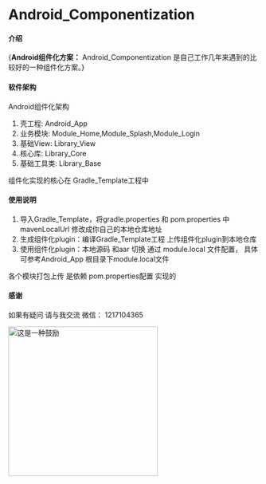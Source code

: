 # Android_Componentization 

#### 介绍
{**Android组件化方案：**
Android_Componentization 是自己工作几年来遇到的比较好的一种组件化方案。}

#### 软件架构
Android组件化架构
1.  壳工程:    Android_App
2.  业务模块:   Module_Home,Module_Splash,Module_Login
3.  基础View:  Library_View
4.  核心库:    Library_Core
5.  基础工具类:  Library_Base

组件化实现的核心在 Gradle_Template工程中


#### 使用说明

1.  导入Gradle_Template，将gradle.properties 和 pom.properties 中 mavenLocalUrl 修改成你自己的本地仓库地址
2.  生成组件化plugin：编译Gradle_Template工程 上传组件化plugin到本地仓库
3.  使用组件化plugin：本地源码 和aar 切换 通过 module.local 文件配置， 具体可参考Android_App 根目录下module.local文件

各个模块打包上传 是依赖 pom.properties配置 实现的

#### 感谢
  如果有疑问 请与我交流 微信： 1217104365

  <img src="https://gitee.com/zhouxin1233/android_componentization/raw/master/Library_View/view/src/main/res/drawable-xxhdpi/reward.jpg" alt="这是一种鼓励" width="300" height="300" align="bottom" />
